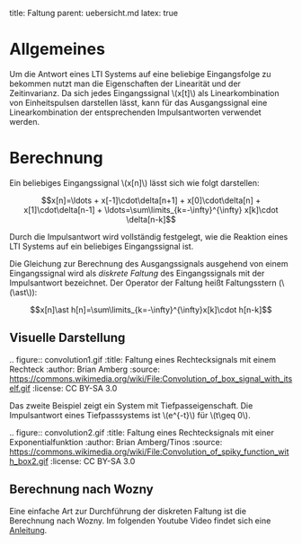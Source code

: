 title: Faltung
parent: uebersicht.md
latex: true

# Allgemeines

Um die Antwort eines LTI Systems auf eine beliebige Eingangsfolge zu bekommen nutzt man die Eigenschaften der Linearität
und der Zeitinvarianz. Da sich jedes Eingangssignal \\(x[t]\\) als Linearkombination von Einheitspulsen darstellen lässt,
kann für das Ausgangssignal eine Linearkombination der entsprechenden Impulsantworten verwendet werden.

# Berechnung
Ein beliebiges Eingangssignal \\(x[n]\\) lässt sich wie folgt darstellen:

$$x[n]=\ldots + x[-1]\cdot\delta[n+1] + x[0]\cdot\delta[n] + x[1]\cdot\delta[n-1] + \ldots=\sum\limits_{k=-\infty}^{\infty} x[k]\cdot \delta[n-k]$$

Durch die Impulsantwort wird vollständig festgelegt, wie die Reaktion eines LTI Systems auf ein beliebiges Eingangssignal
ist.

Die Gleichung zur Berechnung des Ausgangssignals ausgehend von einem Eingangssignal wird als *diskrete Faltung* des
Eingangssignals mit der Impulsantwort bezeichnet. Der Operator der Faltung heißt Faltungsstern (\\(\ast\\)):

$$x[n]\ast h[n]=\sum\limits_{k=-\infty}^{\infty}x[k]\cdot h[n-k]$$

## Visuelle Darstellung
.. figure:: convolution1.gif
    :title: Faltung eines Rechtecksignals mit einem Rechteck
    :author: Brian Amberg
    :source: https://commons.wikimedia.org/wiki/File:Convolution_of_box_signal_with_itself.gif
    :license: CC BY-SA 3.0

Das zweite Beispiel zeigt ein System mit Tiefpasseigenschaft. Die Impulsantwort eines Tiefpasssystems ist \\(e^{-t}\\) für \\(t\geq 0\\).

.. figure:: convolution2.gif
    :title: Faltung eines Rechtecksignals mit einer Exponentialfunktion
    :author: Brian Amberg/Tinos
    :source: https://commons.wikimedia.org/wiki/File:Convolution_of_spiky_function_with_box2.gif
    :license: CC BY-SA 3.0

## Berechnung nach Wozny
Eine einfache Art zur Durchführung der diskreten Faltung ist die Berechnung nach Wozny. Im folgenden Youtube Video findet
sich eine [Anleitung](https://youtu.be/kVSUnbgul7g?t=24m4s).
